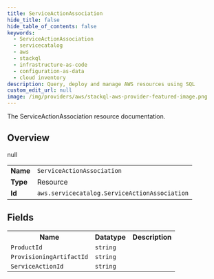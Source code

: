 ```yaml
---
title: ServiceActionAssociation
hide_title: false
hide_table_of_contents: false
keywords:
  - ServiceActionAssociation
  - servicecatalog
  - aws
  - stackql
  - infrastructure-as-code
  - configuration-as-data
  - cloud inventory
description: Query, deploy and manage AWS resources using SQL
custom_edit_url: null
image: /img/providers/aws/stackql-aws-provider-featured-image.png
---
```

The ServiceActionAssociation resource documentation.

## Overview
<table><tbody>
<tr><td><b>Name</b></td><td><code>ServiceActionAssociation</code></td></tr>
<tr><td><b>Type</b></td><td>Resource</td></tr>
null
<tr><td><b>Id</b></td><td><code>aws.servicecatalog.ServiceActionAssociation</code></td></tr>
</tbody></table>

## Fields
<table><tbody>
<tr><th>Name</th><th>Datatype</th><th>Description</th></tr>
<tr><td><code>ProductId</code></td><td><code>string</code></td><td></td></tr><tr><td><code>ProvisioningArtifactId</code></td><td><code>string</code></td><td></td></tr><tr><td><code>ServiceActionId</code></td><td><code>string</code></td><td></td></tr>
</tbody></table>